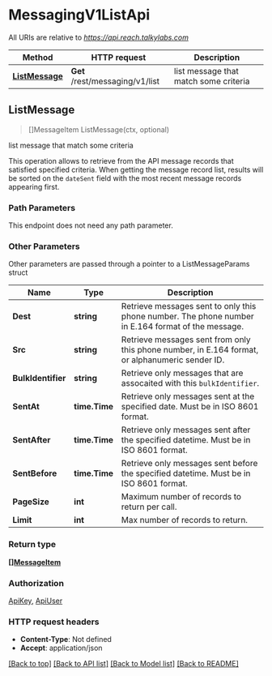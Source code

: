 # MessagingV1ListApi

All URIs are relative to *https://api.reach.talkylabs.com*

Method | HTTP request | Description
------------- | ------------- | -------------
[**ListMessage**](MessagingV1ListApi.md#ListMessage) | **Get** /rest/messaging/v1/list | list message that match some criteria



## ListMessage

> []MessageItem ListMessage(ctx, optional)

list message that match some criteria

This operation allows to retrieve from the API message records that satisfied specified criteria.  When getting the message record list, results will be sorted on the `dateSent` field with the most recent message records appearing first.   

### Path Parameters

This endpoint does not need any path parameter.

### Other Parameters

Other parameters are passed through a pointer to a ListMessageParams struct


Name | Type | Description
------------- | ------------- | -------------
**Dest** | **string** | Retrieve messages sent to only this phone number. The phone number in E.164 format of the message.
**Src** | **string** | Retrieve messages sent from only this phone number, in E.164 format, or alphanumeric sender ID.
**BulkIdentifier** | **string** | Retrieve only messages that are assocaited with this `bulkIdentifier`.
**SentAt** | **time.Time** | Retrieve only messages sent at the specified date. Must be in ISO 8601 format.
**SentAfter** | **time.Time** | Retrieve only messages sent after the specified datetime. Must be in ISO 8601 format.
**SentBefore** | **time.Time** | Retrieve only messages sent before the specified datetime. Must be in ISO 8601 format.
**PageSize** | **int** | Maximum number of records to return per call.
**Limit** | **int** | Max number of records to return.

### Return type

[**[]MessageItem**](MessageItem.md)

### Authorization

[ApiKey](../README.md#ApiKey), [ApiUser](../README.md#ApiUser)

### HTTP request headers

- **Content-Type**: Not defined
- **Accept**: application/json

[[Back to top]](#) [[Back to API list]](../README.md#documentation-for-api-endpoints)
[[Back to Model list]](../README.md#documentation-for-models)
[[Back to README]](../README.md)

